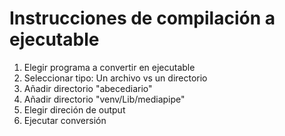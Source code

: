 # Instrucciones de compilación a ejecutable
1. Elegir programa a convertir en ejecutable
2. Seleccionar tipo: Un archivo vs un directorio
3. Añadir directorio "abecediario"
4. Añadir directorio "venv/Lib/mediapipe"
5. Elegir direción de output
6. Ejecutar conversión
